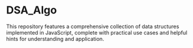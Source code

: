 # DSA_Algo

This repository features a comprehensive collection of data structures implemented in JavaScript, complete with practical use cases and helpful hints for understanding and application.
